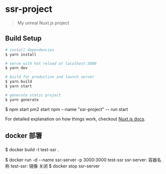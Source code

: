 # ssr-project

> My unreal Nuxt.js project

## Build Setup

```bash
# install dependencies
$ yarn install

# serve with hot reload at localhost:3000
$ yarn dev

# build for production and launch server
$ yarn build
$ yarn start

# generate static project
$ yarn generate
```

\$ npm start
pm2 start npm --name "ssr-project" -- run start

For detailed explanation on how things work, checkout [Nuxt.js docs](https://nuxtjs.org).

## docker 部署
### 
$ docker build -t test-ssr .

$ docker run -d --name ssr-server -p 3000:3000 test-ssr
ssr-server: 容器名称
test-ssr: 镜像
关闭
$ docker stop ssr-server
